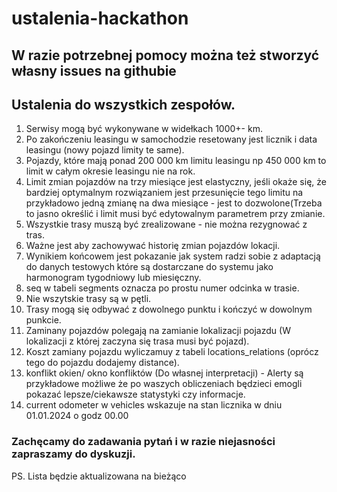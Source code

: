# ustalenia-hackathon

## W razie potrzebnej pomocy można też stworzyć własny issues na githubie

## Ustalenia do wszystkich zespołów.

1. Serwisy mogą być wykonywane w widełkach 1000+- km.
2. Po zakończeniu leasingu w samochodzie resetowany jest licznik i data leasingu (nowy pojazd limity te same).
3. Pojazdy, które mają ponad 200 000 km limitu leasingu np 450 000 km to limit w całym okresie leasingu nie na rok.
4. Limit zmian pojazdów na trzy miesiące jest elastyczny, jeśli okaże się, że bardziej optymalnym rozwiązaniem jest przesunięcie tego limitu na przykładowo jedną zmianę na dwa miesiące - jest to dozwolone(Trzeba to jasno określić i limit musi być edytowalnym parametrem przy zmianie.
5. Wszystkie trasy muszą być zrealizowane - nie można rezygnować z tras.
6. Ważne jest aby zachowywać historię zmian pojazdów lokacji.
7. Wynikiem końcowem jest pokazanie jak system radzi sobie z adaptacją do danych testowych które są dostarczane do systemu jako harmonogram tygodniowy lub miesięczny.
8. seq w tabeli segments oznacza po prostu numer odcinka w trasie.
9. Nie wszytskie trasy są w pętli.
10. Trasy mogą się odbywać z dowolnego punktu i kończyć w dowolnym punkcie.
11. Zaminany pojazdów polegają na zamianie lokalizacji pojazdu (W lokalizacji z której zaczyna się trasa musi być pojazd).
12. Koszt zamiany pojazdu wyliczamuy z tabeli locations_relations (oprócz tego do pojazdu dodajemy distance).
13. konflikt okien/ okno konfliktów (Do własnej interpretacji) - Alerty są przykładowe możliwe że po waszych obliczeniach będzieci emogli pokazać lepsze/ciekawsze statystyki czy informacje.
14. current odometer w vehicles wskazuje na stan licznika w dniu 01.01.2024 o godz 00.00


### Zachęcamy do zadawania pytań i w razie niejasności zapraszamy do dyskuzji.

PS. Lista będzie aktualizowana na bieżąco
